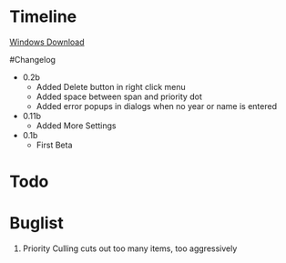 # Timeline

[Windows Download](https://github.com/downloads/danwinkler/timeline/dtimeline0.2b.exe)

#Changelog

* 0.2b
	* Added Delete button in right click menu
	* Added space between span and priority dot
	* Added error popups in dialogs when no year or name is entered
* 0.11b
    * Added More Settings
* 0.1b 
    * First Beta

# Todo

# Buglist

1. Priority Culling cuts out too many items, too aggressively

